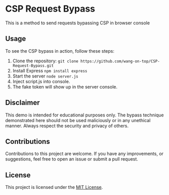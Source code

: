# CSP Request Bypass

This is a method to send requests bypassing CSP in browser console

## Usage

To see the CSP bypass in action, follow these steps:

1. Clone the repository: `git clone https://github.com/wang-on-top/CSP-Request-Bypass.git`
2. Install Express `npm install express`
3. Start the server `node server.js`
4. Inject script.js into console.
5. The fake token will show up in the server console.

## Disclaimer

This demo is intended for educational purposes only. The bypass technique demonstrated here should not be used maliciously or in any unethical manner. Always respect the security and privacy of others.

## Contributions

Contributions to this project are welcome. If you have any improvements, or suggestions, feel free to open an issue or submit a pull request.

## License

This project is licensed under the [MIT License](LICENSE).
